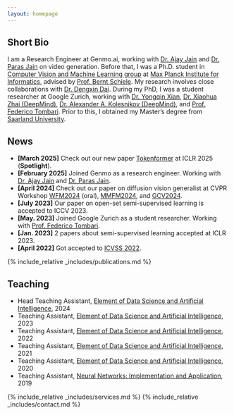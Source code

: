 ```yaml
---
layout: homepage
---
```


## Short Bio

I am a Research Engineer at Genmo.ai, working with [Dr. Ajay Jain](https://www.ajayjain.net/) and [Dr. Paras Jain](https://www.parasjain.com/) on video generation. Before that, I was a Ph.D. student in [Computer Vision and Machine Learning group](https://www.mpi-inf.mpg.de/departments/computer-vision-and-machine-learning/) 
at [Max Planck Institute for Informatics](https://www.mpi-inf.mpg.de/home/),
advised by [Prof. Bernt Schiele](https://www.mpi-inf.mpg.de/departments/computer-vision-and-machine-learning/people/bernt-schiele/).
My research involves close collaborations with [Dr. Dengxin Dai](https://www.trace.ethz.ch/team/members/dengxin.html).
During my PhD, I was a student researcher at Google Zurich, working with [Dr. Yongqin Xian](https://xianyongqin.github.io/),
[Dr. Xiaohua Zhai (DeepMind)](https://sites.google.com/view/xzhai),
[Dr. Alexander A. Kolesnikov (DeepMind)](https://kolesnikov.ch/),
and [Prof. Federico Tombari](https://federicotombari.github.io/).
Prior to this, I obtained my Master’s degree from [Saarland University](https://www.uni-saarland.de/en/home.html).


<!-- My research goal is to build intelligent machines that can perceive and understand the world as humans,
with a special focus on **learning representations** of our visual world.
So far, my primary focus has been on tackling it through a data-centric lens. That is, **how can we learn good representations from imperfect data?**
Moving forward, I am excited to explore the following research questions:
- **How can we learn robust representations that generalize well across environments?** 
- **What are the useful inductive biases for enhancing representation robustness? How can we effectively incorporate them into the model?** -->


<!-- <strong style="color:#e74d3c; font-weight:600"><strong style="color:#e74d3c; font-weight:600">I am currently on the job market, looking for postdoctoral and industry positions related to Computer Vision and Machine Learning. Please feel free to contact me if you are interested. I am also happy to give talks on my research in related seminars.</strong></strong> -->


[//]: # (## Research Interests)

[//]: # ()
[//]: # (- **Computer Vision:** image recognition, image generation, video captioning)

[//]: # (- **Machine Learning:** meta-learning, incremental learning, transfer learning)

## News
- **[March 2025]** Check out our new paper [Tokenformer](https://openreview.net/pdf?id=oQ4igHyh3N) at ICLR 2025 (**Spotlight**).
- **[February 2025]** Joined Genmo as a research engineer. Working with [Dr. Ajay Jain](https://www.ajayjain.net/) and [Dr. Paras Jain](https://www.parasjain.com/).
- **[April 2024]** Check out our paper on diffusion vision generalist at CVPR Workshop [WFM2024](https://foundation-model.com/) (oral), [MMFM2024](https://sites.google.com/view/2nd-mmfm-workshop/), and [GCV2024](https://generative-vision.github.io/workshop-CVPR-24/).
- **[July 2023]** Our paper on open-set semi-supervised learning is accepted to ICCV 2023.
- **[May. 2023]** Joined Google Zurich as a student researcher. Working with [Prof. Federico Tombari](https://federicotombari.github.io/).
- **[Jan. 2023]** 2 papers about semi-supervised learning accepted at ICLR 2023.
- **[April 2022]** Got accepted to [ICVSS 2022](https://iplab.dmi.unict.it/icvss2022/).


{% include_relative _includes/publications.md %}


## Teaching

- Head Teaching Assistant, [Element of Data Science and Artificial Intelligence](https://cms.sic.saarland/edsai23_24/), 2024
- Teaching Assistant, [Element of Data Science and Artificial Intelligence](https://cms.sic.saarland/edsai2223/), 2023
- Teaching Assistant, [Element of Data Science and Artificial Intelligence](https://cms.sic.saarland/edsai2122/), 2022
- Teaching Assistant, [Element of Data Science and Artificial Intelligence](https://cms.sic.saarland/edsai20/), 2021
- Teaching Assistant, [Element of Data Science and Artificial Intelligence](https://cms.sic.saarland/edsai19/), 2020
- Teaching Assistant, [Neural Networks: Implementation and Application](https://www.lsv.uni-saarland.de/neural-networks-implementation-and-application-winter-2018-19/), 2019


{% include_relative _includes/services.md %}
{% include_relative _includes/contact.md %}

